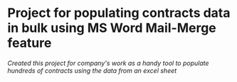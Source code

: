 # Project for populating contracts data in bulk using MS Word Mail-Merge feature

###### Created this project for company's work as a handy tool to populate hundreds of contracts using the data from an excel sheet 
